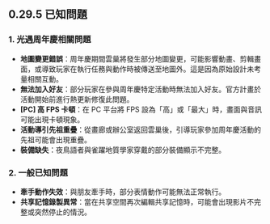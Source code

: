 ## 0.29.5 已知問題

### 1. 光遇周年慶相關問題
- **地圖變更錯誤**：周年慶期間雲巢將發生部分地圖變更，可能影響動畫、剪輯畫面，或導致玩家在執行任務與動作時被傳送至地圖外。這是因為原始設計未考量相關互動。
- **無法加入好友**：部分玩家在參與周年慶特定活動時無法加入好友。官方計畫於活動開始前進行熱更新修復此問題。
- **[PC] 高 FPS 卡頓**：在 PC 平台將 FPS 設為「高」或「最大」時，畫面與音訊可能出現卡頓現象。
- **活動導引先祖重疊**：從畫廊或辦公室返回雲巢後，引導玩家參加周年慶活動的先祖可能會出現重疊。
- **裝備缺失**：夜鳥語者與雀躍地質學家穿戴的部分裝備顯示不完整。

### 2. 一般已知問題
- **牽手動作失效**：與朋友牽手時，部分表情動作可能無法正常執行。
- **共享記憶錄製異常**：當在共享空間再次編輯共享記憶時，可能會出現影片不完整或突然停止的情況。
